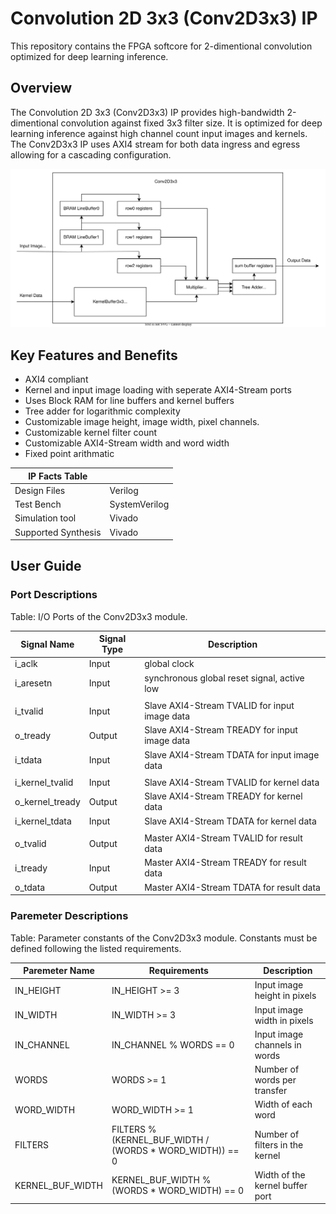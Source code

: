 # Convolution 2D 3x3 (Conv2D3x3) IP
This repository contains the FPGA softcore for 2-dimentional convolution optimized for deep learning inference.


## Overview
The Convolution 2D 3x3 (Conv2D3x3) IP provides high-bandwidth 2-dimentional convolution against fixed 3x3 filter size. It is optimized for deep learning inference against high channel count input images and kernels. The Conv2D3x3 IP uses AXI4 stream for both data ingress and egress allowing for a cascading configuration.

![Conv2D3x3 Block Diagram](./docs/block_diagram/Conv2D3x3_Block_Diagram.svg)

## Key Features and Benefits
- AXI4 compliant
- Kernel and input image loading with seperate AXI4-Stream ports
- Uses Block RAM for line buffers and kernel buffers
- Tree adder for logarithmic complexity
- Customizable image height, image width, pixel channels.
- Customizable kernel filter count
- Customizable AXI4-Stream width and word width
- Fixed point arithmatic 

| IP Facts Table      |                 |
|---------------------|-----------------|
| Design Files        | Verilog         |
| Test Bench          | SystemVerilog   |
| Simulation tool     | Vivado          |
| Supported Synthesis | Vivado          |


## User Guide
### Port Descriptions
Table: I/O Ports of the Conv2D3x3 module.

| Signal Name       | Signal Type   | Description                                   |
|-------------------|---------------|-----------------------------------------------|
| i_aclk            | Input         | global clock                                  |
| i_aresetn         | Input         | synchronous global reset signal, active low   |
|                   |               |                                               |
| i_tvalid          | Input         | Slave AXI4-Stream TVALID for input image data |
| o_tready          | Output        | Slave AXI4-Stream TREADY for input image data |
| i_tdata           | Input         | Slave AXI4-Stream TDATA for input image data  |
|                   |               |                                               |
| i_kernel_tvalid   | Input         | Slave AXI4-Stream TVALID for kernel data      |
| o_kernel_tready   | Output        | Slave AXI4-Stream TREADY for kernel data      |
| i_kernel_tdata    | Input         | Slave AXI4-Stream TDATA for kernel data       |
|                   |               |                                               |
| o_tvalid          | Output        | Master AXI4-Stream TVALID for result data     |
| i_tready          | Input         | Master AXI4-Stream TREADY for result data     |
| o_tdata           | Output        | Master AXI4-Stream TDATA for result data      |

### Paremeter Descriptions
Table: Parameter constants of the Conv2D3x3 module. Constants must be defined following the listed requirements.

| Paremeter Name    | Requirements                                              | Description                       |
|-------------------|-----------------------------------------------------------|-----------------------------------|
| IN_HEIGHT         | IN_HEIGHT >= 3                                            | Input image height in pixels      |
| IN_WIDTH          | IN_WIDTH >= 3                                             | Input image width in pixels       |
| IN_CHANNEL        | IN_CHANNEL % WORDS == 0                                   | Input image channels in words     |
| WORDS             | WORDS >= 1                                                | Number of words per transfer      |
| WORD_WIDTH        | WORD_WIDTH >= 1                                           | Width of each word                |
| FILTERS           | FILTERS % (KERNEL_BUF_WIDTH / (WORDS \* WORD_WIDTH)) == 0 | Number of filters in the kernel   |
| KERNEL_BUF_WIDTH  | KERNEL_BUF_WIDTH % (WORDS \* WORD_WIDTH) == 0             | Width of the kernel buffer port   |